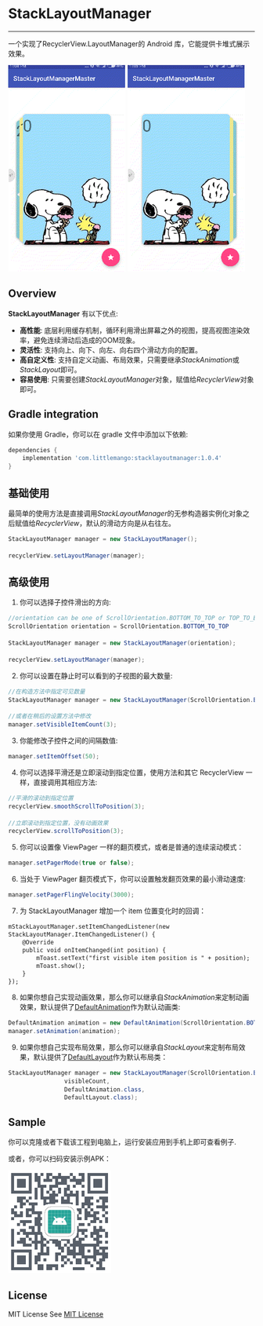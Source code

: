 # StackLayoutManager
--------

一个实现了RecyclerView.LayoutManager的 Android 库，它能提供卡堆式展示效果。

![IMG](gif/sample1.gif)
![IMG](gif/sample2.gif)

Overview
--------

**StackLayoutManager** 有以下优点:

* **高性能**: 底层利用缓存机制，循环利用滑出屏幕之外的视图，提高视图渲染效率，避免连续滑动后造成的OOM现象。
* **灵活性**: 支持向上、向下、向左、向右四个滑动方向的配置。
* **高自定义性**: 支持自定义动画、布局效果，只需要继承*StackAnimation*或*StackLayout*即可。
* **容易使用**: 只需要创建*StackLayoutManager*对象，赋值给*RecyclerView*对象即可。

Gradle integration
------------------

如果你使用 Gradle，你可以在 gradle 文件中添加以下依赖:

```groovy
dependencies {
    implementation 'com.littlemango:stacklayoutmanager:1.0.4'
}
```

基础使用
-----------

最简单的使用方法是直接调用*StackLayoutManager*的无参构造器实例化对象之后赋值给*RecyclerView*，默认的滑动方向是从右往左。

```java
StackLayoutManager manager = new StackLayoutManager();

recyclerView.setLayoutManager(manager);
```

高级使用
--------------

1. 你可以选择子控件滑出的方向:

```java
//orientation can be one of ScrollOrientation.BOTTOM_TO_TOP or TOP_TO_BOTTOM or RIGHT_TO_LEFT or LEFT_TO_RIGHT
ScrollOrientation orientation = ScrollOrientation.BOTTOM_TO_TOP

StackLayoutManager manager = new StackLayoutManager(orientation);

recyclerView.setLayoutManager(manager);
```

2. 你可以设置在静止时可以看到的子视图的最大数量:
```java
//在构造方法中指定可见数量
StackLayoutManager manager = new StackLayoutManager(ScrollOrientation.BOTTOM_TO_TOP, 3);

//或者在稍后的设置方法中修改
manager.setVisibleItemCount(3);
```

3. 你能修改子控件之间的间隔数值:

```java
manager.setItemOffset(50);
```

4. 你可以选择平滑还是立即滚动到指定位置，使用方法和其它 RecyclerView 一样，直接调用其相应方法:
```java
//平滑的滚动到指定位置
recyclerView.smoothScrollToPosition(3);

//立即滚动到指定位置，没有动画效果
recyclerView.scrollToPosition(3);
```
5. 你可以设置像 ViewPager 一样的翻页模式，或者是普通的连续滚动模式：
```java
manager.setPagerMode(true or false);
```

6. 当处于 ViewPager 翻页模式下，你可以设置触发翻页效果的最小滑动速度:
```java
manager.setPagerFlingVelocity(3000);
```

7. 为 StackLayoutManager 增加一个 item 位置变化时的回调：
```
mStackLayoutManager.setItemChangedListener(new StackLayoutManager.ItemChangedListener() {
    @Override
    public void onItemChanged(int position) {
        mToast.setText("first visible item position is " + position);
        mToast.show();
    }
});
```

8. 如果你想自己实现动画效果，那么你可以继承自*StackAnimation*来定制动画效果，默认提供了[DefaultAnimation][DefaultAnimation]作为默认动画类:
```java
DefaultAnimation animation = new DefaultAnimation(ScrollOrientation.BOTTOM_TO_TOP, visibleCount);
manager.setAnimation(animation);
```
9. 如果你想自己实现布局效果，那么你可以继承自*StackLayout*来定制布局效果，默认提供了[DefaultLayout][DefaultLayout]作为默认布局类：
```java
StackLayoutManager manager = new StackLayoutManager(ScrollOrientation.BOTTOM_TO_TOP, 
                visibleCount,
                DefaultAnimation.class,
                DefaultLayout.class);
```

Sample
-------
你可以克隆或者下载该工程到电脑上，运行安装应用到手机上即可查看例子.

或者，你可以扫码安装示例APK：

![IMG](sample.png)

License
-------
MIT License
See [MIT License](LICENSE)

[DefaultLayout]:   StackLayoutManager/src/main/java/com/littlemango/stacklayoutmanager/DefaultLayout.kt
[DefaultAnimation]:   StackLayoutManager/src/main/java/com/littlemango/stacklayoutmanager/DefaultAnimation.kt
